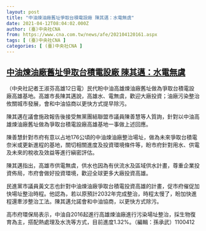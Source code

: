 ```yaml
---
layout: post
title: "中油煉油廠舊址爭取台積電設廠 陳其邁：水電無虞"
date: 2021-04-12T08:04:02.000Z
author: (臺)中央社CNA
from: https://www.cna.com.tw/news/afe/202104120161.aspx
tags: [ (臺)中央社CNA ]
categories: [ (臺)中央社CNA ]
---
```

<!--1618214642000-->
[中油煉油廠舊址爭取台積電設廠 陳其邁：水電無虞](https://www.cna.com.tw/news/afe/202104120161.aspx)
------

<div>
<div></div><div class="paragraph"><p>（中央社記者王淑芬高雄12日電）民代盼中油高雄煉油廠舊址做為爭取台積電設廠高雄基地。高雄市長陳其邁說，高雄水、電無虞，歡迎大廠投資；油廠污染整治攸關城市發展，會和中油協商以更快方式提早除污。</p><p>陳其邁在議會施政報告後接受無黨團結聯盟市議員陳善慧等人質詢，針對以中油高雄煉油廠舊址做為爭取台積電設廠高雄基地一事做上述回應。</p><p>陳善慧針對市府有意以占地176公頃的中油煉油廠整治場址，做為未來爭取台積電奈米或更新進程的基地，關切相關進度及投資環境條件等，盼市府針對用水、供電及未來的稅收及效益等進行縝密評估。</p><p>陳其邁指出，高雄市供電無虞，供水也因為有伏流水及區域供水計畫，尊重企業投資佈局，市府會做好投資環境，歡迎全球更多大廠投資高雄。</p><p>民進黨市議員黃文志也針對中油煉油廠爭取台積電投資高雄的計畫，促市府催促加快場址整治時程。他認為，若以原預計2032年完成整治，時程太慢了，盼加快進程還牽涉整治工法。陳其邁允諾會和中油協商，以更快方式除污。</p><p>高市府環保局表示，中油自2016起進行高雄煉油廠進行污染場址整治，採生物復育為主，搭配熱處理及水洗等方式，目前進度1.32%。（編輯：孫承武）1100412</p></div>
</div>
